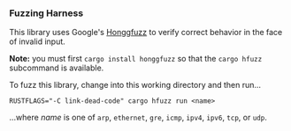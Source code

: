 ### Fuzzing Harness

This library uses Google's [Honggfuzz](https://google.github.io/honggfuzz/) to
verify correct behavior in the face of invalid input.

**Note:** you must first `cargo install honggfuzz` so that the `cargo hfuzz`
subcommand is available.

To fuzz this library, change into this working directory and then run...

`RUSTFLAGS="-C link-dead-code" cargo hfuzz run <name>`

...where *name* is one of `arp`, `ethernet`, `gre`, `icmp`, `ipv4`, `ipv6`,
`tcp`, or `udp`.
